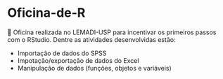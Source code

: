 # Oficina-de-R

🌱 Oficina realizada no LEMADI-USP para incentivar os primeiros passos com o RStudio. 
Dentre as atividades desenvolvidas estão:

- Importação de dados do SPSS 
- Impotação/exportação de dados do Excel
- Manipulação de dados (funções, objetos e variáveis)


